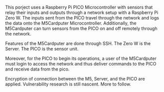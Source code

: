 This porject uses a Raspberry Pi PICO Microcontroller with sensors that relay their inputs and outputs through a network setup with a Raspberry Pi Zero W. The inputs sent from the PICO travel through the network and logs the data onto the M5Cardputer Microcontroller. Additionally, the M5Cardputer can turn sensors from the PICO on and off remotely through the network.

Features of the M5Cardputer are done through SSH. The Zero W is the Server. The PICO is the sensor unit.

Moreover, for the PICO to begin its operations, a user of the M5Cardputer must login to access the network and thus deliver commands to the PICO and receive data from the pico.

Encryption of connection between the M5, Server, and the PICO are applied. Vulnerability research is still nascent. More to follow.